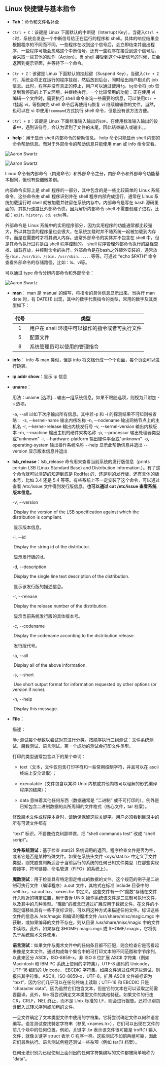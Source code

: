 ## Linux 快捷键与基本指令

- **Tab**：命令和文件名补全

- `Ctrl + C`：该键是 Linux 下面默认的中断键（Interrupt Key），当键入`Ctrl + C`时，系统会发送一个中断信号给正在运行的程序和 shell。具体的响应结果会根据程序的不同而不同。一些程序在收到这个信号后，会立即结束并退出程序，一些程序可能会忽略这个中断信号，还有一些程序在接受到这个信号后，会采取一些其他的动作（Action）。当 shell 接受到这个中断信号的时候，它会返回到提示界面，并等待下一个命令。

- `Ctr + Z`：该键是 Linux 下面默认的挂起键（Suspend Key），当键入`Ctr + Z`时，系统会将正在运行的程序挂起，然后放到后台，同时给出用户相关的 job 信息。此时，程序并没有真正的停止，用户可以通过使用`fg`、`bg`命令将 job 恢复到暂停前的上下文环境，并继续执行。一个比较常用的功能：正在使用 vi 编辑一个文件时，需要执行 shell 命令查询一些需要的信息，可以使用`Ctr + Z`挂起 vi，等指向完 shell 命令后再使用`fg`恢复 vi 继续编辑你的文件。当然，也可以在 vi 中使用`!command`方式执行 shell 命令，但是没有该方法方便。

- `Ctrl + D`：该键是 Linux 下面标准输入输出的`EOF`。在使用标准输入输出的设备中，遇到该符号，会认为读到了文件的末尾，因此结束输入或输出。。

- **help**：用于显示 shell 内部命令的帮助信息。 help 命令只能显示 shell 内部的命令帮助信息。而对于外部命令的帮助信息只能使用 man 或 info 命令查看。

  

![Aaron Swartz](https://raw.githubusercontent.com/BufferedStream/cs-learning-notes/master/notes/images/linux%E5%BF%AB%E6%8D%B7%E9%94%AE%E4%B8%8E%E5%B8%B8%E7%94%A8%E6%8C%87%E4%BB%A41.png)



![Aaron Swartz](https://raw.githubusercontent.com/BufferedStream/cs-learning-notes/master/notes/images/linux快捷键与常用指令2.png)



Linux 命令有内部命令（内建命令）和外部命令之分，内部命令和外部命令功能基本相同，但也有些细微差别。

内部命令实际上是 shell 程序的一部分，其中包含的是一些比较简单的 Linux 系统命令，这些命令由 shell 程序识别并在 shell 程序内部完成运行，通常在 Linux 系统加载运行时 shell 就被加载并驻留在系统内存中。内部命令是写在 bash 源码里面的，其执行速度比外部命令快，因为解析内部命令 shell 不需要创建子进程。比如：`exit，history，cd，echo`等。

外部命令是 Linux 系统中的实用程序部分，因为实用程序的功能通常都比较强大，所以其包含的程序量也会很大，在系统加载时并不随系统一起被加载到内存中，而是在需要时才将其调入内存。通常外部命令的实体并不包含在 shell 中，但是其命令执行过程是由 shell 程序控制的。 shell 程序管理外部命令执行的路径查找、加载存放，并控制命令的执行。外部命令是在bash之外额外安装的，通常放在`/bin，/usr/bin，/sbin，/usr/sbin......`等等。可通过 “echo $PATH” 命令查看外部命令的存储路径，比如：ls、vi等。

可以通过 type 命令分辨内部命令和外部命令：



![Aaron Swartz](https://raw.githubusercontent.com/BufferedStream/cs-learning-notes/master/notes/images/linux%E5%BF%AB%E6%8D%B7%E9%94%AE%E4%B8%8E%E5%B8%B8%E7%94%A8%E6%8C%87%E4%BB%A43.png)



- **man**： man 是 manual 的缩写，将指令的具体信息显示出来。当执行 man date 时，有 DATE(1) 出现，其中的数字代表指令的类型，常用的数字及其类型如下：

  | 代号 | 类型                                            |
  | :--: | ----------------------------------------------- |
  |  1   | 用户在 shell 环境中可以操作的指令或者可执行文件 |
  |  5   | 配置文件                                        |
  |  8   | 系统管理员可以使用的管理指令                    |



- **info**： info 与 man 类似，但是 info 将文档分成一个个页面，每个页面可以进行跳转。

- **ip addr show**：显示 ip 信息

- **uname**：

  用法：uname [选项]...
  输出一组系统信息。如果不跟随选项，则视为只附加 -s 选项。

    -a, --all                     以如下次序输出所有信息。其中若-p 和 -i 的探测结果不可知则被省略：
    -s, --kernel-name             输出内核名称
    -n, --nodename                输出网络节点上的主机名
    -r, --kernel-release          输出内核发行号
    -v, --kernel-version          输出内核版本
    -m, --machine         输出主机的硬件架构名称
    -p, --processor               输出处理器类型或"unknown"
    -i, --hardware-platform       输出硬件平台或"unknown"
    -o, --operating-system        输出操作系统名称
        --help            显示此帮助信息并退出
        --version         显示版本信息并退出



- **lsb_release**：lsb_release 命令用来查看当前系统的发行版信息（prints certain LSB (Linux Standard Base) and Distribution information.）。有了这个命令就可以清楚的知道到底是 RedHat 的、还是别的发行版，还有具体的版本号，比如 3.4 还是 5.4 等等。有些系统上不一定安装了这个命令，可以通过查看 /etc/issue 文件得到发行版信息。**也可以通过 cat /etc/issue 查看系统版本信息。**

  -v, --version

  ​          Display the version of the LSB specification against which the distribution is compliant.

  ​		  显示版本信息。

     -i, --id

  ​          Display the string id of the distributor.

  ​		  显示发行版的id。

     -d, --description

  ​          Display the single line text description of the distribution.

  ​		  显示该发行版的描述信息。

     -r, --release

  ​          Display the release number of the distribution.

  ​		  显示当前系统发行版的具体版本号。

     -c, --codename

  ​          Display the codename according to the distribution release.

  ​		  发行版代号。

     -a, --all

  ​          Display all of the above information.

     -s, --short

  ​          Use short output format for information requested by other options (or version if none).

     -h, --help

  ​          Display this message.



- **File**：

  描述：

  file 测试每个参数以尝试对其进行分类。按顺序执行三组测试：文件系统测试、魔数测试、语言测试。第一个成功的测试会打印文件类型。

  打印的类型通常包含以下的某个单词：

  - text（文本，文件仅包含打印字符和一些常用控制字符，并且可以在 ascii 终端上安全读取）；

  - executable（文件包含以某种 Unix 内核或其他内核可以理解的形式编译程序的结果）；

  - data 意味着其他任何东西（数据通常是 “二进制” 或不可打印的）。例外是已知包含二进制数据的众所周知的文件格式（核心文件，tar 档案）。

    

  修改魔术文件或程序本身时，请确保保留这些关键字。用户必须看到目录中的所有可读文件都有

   “text” 标识。不要像伯克利那样做，把 “shell commands test” 改成 “shell script”。

  **文件系统测试**：基于检查 stat(2) 系统调用的返回。程序检查文件是否为空，或者它是否是某种特殊文件。如果在系统头文件 <sys/stat.h> 中定义了文件类型，则凭直觉判断适合于当前运行的系统的任何已知文件类型（在那些实现套接字、符号链接、命名管道（FIFO）的系统上）。

  **魔数测试**：用于检查具有特定固定格式的数据的文件。这个规范的例子是二进制可执行文件（编译程序）a.out 文件，其格式在标准 include 目录中的 <elf.h>，<a.out.h>、<exec.h> 中定义。这些文件有一个“魔数”存储在文件开头附近的特定位置，用于告诉 UNIX 操作系统该文件是二进制可执行文件，以及其中的几种类型。“魔数”的概念已通过扩展应用于数据文件。在文件的小固定偏移处具有一些不变标识符，可以用这种方式来描述任何文件。标识这些文件的信息从 /etc/magic 和编译的魔术文件 /usr/share/misc/magic.mgc 中获取，或如果编译的文件不存在，则从目录 /usr/share/misc/magic 中的文件中读取。此外，如果存在 $HOME/.magic.mgc 或 $HOME/.magic，它将优先于系统魔术文件使用。

  **语言测试**：如果文件与魔术文件中的任何条目都不匹配，则会检查它是否看起来像是文本文件。通过构成每个集合中的可打印文本的不同范围和字节序列，以此来区分 ASCII，ISO-8859-x，非 ISO 8 位扩展 ASCII 字符集（例如 Macintosh 和 IBM PC 系统上使用的字符集），UTF-8 编码的 Unicode，UTF-16 编码的 Unicode， EBCDIC 字符集。如果文件通过任何这些测试，则报告其字符集。ASCII，ISO-8859-x，UTF-8，扩展 ASCII 文件被标识为 “text”，因为它们几乎可以在任何终端上读取；UTF-16 和 EBCDIC 只是 “character data”，因为虽然它们包含文本，但是它的文本在可以读取之前需要翻译。此外，file 将尝试确定文本类型文件的其他特征。如果文件的行由 CR，CRLF，NEL 终止，而不是 Unix 标准的 LF，则会进行报告。还将识别包含嵌入式转义序列或加粗的文件。

  一旦文件确定了文本类型文件中使用的字符集，它将尝试确定文件以何种语言编写。语言测试查找特定字符串（参见 <names.h>），它们可以出现在文件的前几个块中的任何位置。例如，关键字 .br 表示该文件很可能是 troff(1) 输入文件，就像关键字 struct 表示 C 程序一样。这些测试不如前两组可靠，因此它们最后执行。语言测试例程还测试一些杂项（例如 tar(1) 档案）。

  任何无法识别为已经使用上面列出的任何字符集编写的文件都被简单地称为 “data”。